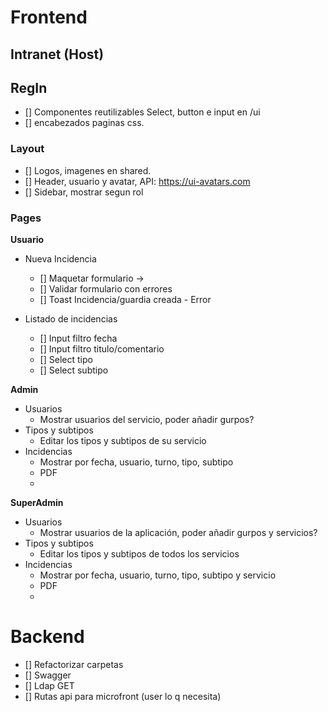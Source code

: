 # Frontend

## Intranet (Host)
 
## RegIn
    
- [] Componentes reutilizables Select, button e input en /ui
- [] encabezados paginas css.

### Layout
- [] Logos, imagenes en shared.
- [] Header, usuario y avatar, API: <https://ui-avatars.com>
- [] Sidebar, mostrar segun rol

### Pages

**Usuario**

- Nueva Incidencia 
    - [] Maquetar formulario ->
    - [] Validar formulario con errores
    - [] Toast Incidencia/guardia creada - Error

- Listado de incidencias
    - [] Input filtro fecha
    - [] Input filtro titulo/comentario
    - [] Select tipo
    - [] Select subtipo

**Admin**

- Usuarios
    - Mostrar usuarios del servicio, poder añadir gurpos?
- Tipos y subtipos
    - Editar los tipos y subtipos de su servicio
- Incidencias
    - Mostrar por fecha, usuario, turno, tipo, subtipo
    - PDF
    -  

**SuperAdmin**

- Usuarios
    - Mostrar usuarios de la aplicación, poder añadir gurpos y servicios? 
- Tipos y subtipos
    - Editar los tipos y subtipos de todos los servicios
- Incidencias
    - Mostrar por fecha, usuario, turno, tipo, subtipo y servicio
    - PDF
    -  

# Backend

- [] Refactorizar carpetas
- [] Swagger
- [] Ldap GET
- [] Rutas api para microfront (user lo q necesita)
